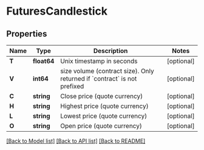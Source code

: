 # FuturesCandlestick

## Properties

Name | Type | Description | Notes
------------ | ------------- | ------------- | -------------
**T** | **float64** | Unix timestamp in seconds | [optional] 
**V** | **int64** | size volume (contract size). Only returned if &#x60;contract&#x60; is not prefixed | [optional] 
**C** | **string** | Close price (quote currency) | [optional] 
**H** | **string** | Highest price (quote currency) | [optional] 
**L** | **string** | Lowest price (quote currency) | [optional] 
**O** | **string** | Open price (quote currency) | [optional] 

[[Back to Model list]](../README.md#documentation-for-models) [[Back to API list]](../README.md#documentation-for-api-endpoints) [[Back to README]](../README.md)


